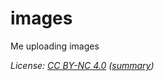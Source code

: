 # images

Me uploading images

*License: [CC BY-NC 4.0](https://creativecommons.org/licenses/by-nc/4.0/legalcode) ([summary](https://creativecommons.org/licenses/by-nc/4.0))*
